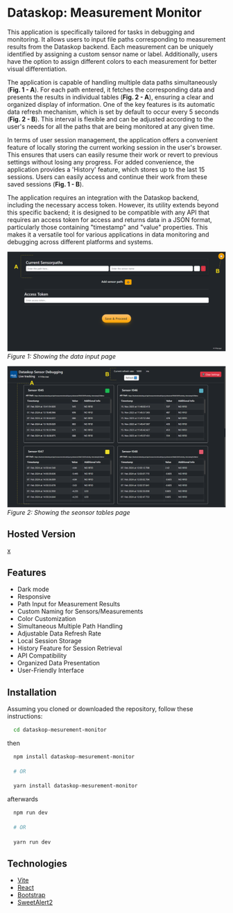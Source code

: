 # Dataskop: Measurement Monitor
This application is specifically tailored for tasks in debugging and monitoring. It allows users to input file paths corresponding to measurement results from the Dataskop backend. Each measurement can be uniquely identified by assigning a custom sensor name or label. Additionally, users have the option to assign different colors to each measurement for better visual differentiation.

The application is capable of handling multiple data paths simultaneously (**Fig. 1 - A**). For each path entered, it fetches the corresponding data and presents the results in individual tables (**Fig. 2 - A**), ensuring a clear and organized display of information. One of the key features is its automatic data refresh mechanism, which is set by default to occur every 5 seconds (**Fig. 2 - B**). This interval is flexible and can be adjusted according to the user's needs for all the paths that are being monitored at any given time.

In terms of user session management, the application offers a convenient feature of locally storing the current working session in the user's browser. This ensures that users can easily resume their work or revert to previous settings without losing any progress. For added convenience, the application provides a 'History' feature, which stores up to the last 15 sessions. Users can easily access and continue their work from these saved sessions (**Fig. 1 - B**).

The application requires an integration with the Dataskop backend, including the necessary access token. However, its utility extends beyond this specific backend; it is designed to be compatible with any API that requires an access token for access and returns data in a JSON format, particularly those containing "timestamp" and "value" properties. This makes it a versatile tool for various applications in data monitoring and debugging across different platforms and systems.

![Figure 1](https://github.com/Dataskop/dataskop-mesurement-monitor/blob/main/Datainput-page.png)
*Figure 1: Showing the data input page*

![Figure 2](https://github.com/Dataskop/dataskop-mesurement-monitor/blob/main/Sensor-tables.png)
*Figure 2: Showing the seonsor tables page*

## Hosted Version
[x](x)

## Features

- Dark mode
- Responsive
- Path Input for Measurement Results
- Custom Naming for Sensors/Measurements
- Color Customization
- Simultaneous Multiple Path Handling
- Adjustable Data Refresh Rate
- Local Session Storage
- History Feature for Session Retrieval
- API Compatibility
- Organized Data Presentation
- User-Friendly Interface




## Installation

Assuming you cloned or downloaded the repository, follow these instructions:

```bash
  cd dataskop-mesurement-monitor
```
then

```bash
  npm install dataskop-mesurement-monitor

  # OR
  
  yarn install dataskop-mesurement-monitor
```
afterwards
```bash
  npm run dev

  # OR

  yarn run dev
 ```

    
## Technologies

 - [Vite](https://vitejs.dev/)
 - [React](https://react.dev/)
 - [Bootstrap](https://getbootstrap.com/)
 - [SweetAlert2](https://sweetalert2.github.io/)

